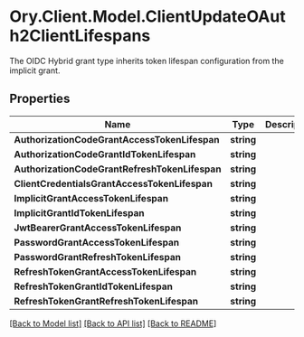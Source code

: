 # Ory.Client.Model.ClientUpdateOAuth2ClientLifespans
The OIDC Hybrid grant type inherits token lifespan configuration from the implicit grant.

## Properties

Name | Type | Description | Notes
------------ | ------------- | ------------- | -------------
**AuthorizationCodeGrantAccessTokenLifespan** | **string** |  | [optional] 
**AuthorizationCodeGrantIdTokenLifespan** | **string** |  | [optional] 
**AuthorizationCodeGrantRefreshTokenLifespan** | **string** |  | [optional] 
**ClientCredentialsGrantAccessTokenLifespan** | **string** |  | [optional] 
**ImplicitGrantAccessTokenLifespan** | **string** |  | [optional] 
**ImplicitGrantIdTokenLifespan** | **string** |  | [optional] 
**JwtBearerGrantAccessTokenLifespan** | **string** |  | [optional] 
**PasswordGrantAccessTokenLifespan** | **string** |  | [optional] 
**PasswordGrantRefreshTokenLifespan** | **string** |  | [optional] 
**RefreshTokenGrantAccessTokenLifespan** | **string** |  | [optional] 
**RefreshTokenGrantIdTokenLifespan** | **string** |  | [optional] 
**RefreshTokenGrantRefreshTokenLifespan** | **string** |  | [optional] 

[[Back to Model list]](../README.md#documentation-for-models) [[Back to API list]](../README.md#documentation-for-api-endpoints) [[Back to README]](../README.md)

